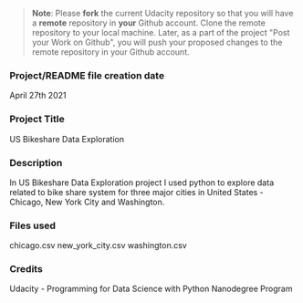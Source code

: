 >**Note**: Please **fork** the current Udacity repository so that you will have a **remote** repository in **your** Github account. Clone the remote repository to your local machine. Later, as a part of the project "Post your Work on Github", you will push your proposed changes to the remote repository in your Github account.

### Project/README file creation date
April 27th 2021


### Project Title
US Bikeshare Data Exploration

### Description
In US Bikeshare Data Exploration project I used python to explore data related to bike share system for three major cities in United States - Chicago, New York City and Washington.

### Files used
chicago.csv
new_york_city.csv
washington.csv

### Credits
Udacity - Programming for Data Science with Python Nanodegree Program